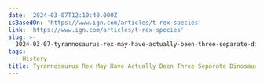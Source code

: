 ```yaml
---
date: '2024-03-07T12:10:40.000Z'
isBasedOn: 'https://www.ign.com/articles/t-rex-species'
link: 'https://www.ign.com/articles/t-rex-species'
slug: >-
  2024-03-07-tyrannosaurus-rex-may-have-actually-been-three-separate-dinosaurs-ign
tags:
  - History
title: Tyrannosaurus Rex May Have Actually Been Three Separate Dinosaurs - IGN
---
```


